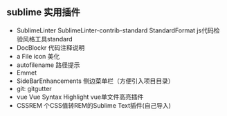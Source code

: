 ## sublime 实用插件
- SublimeLinter SublimeLinter-contrib-standard StandardFormat  js代码检验风格工具standard
- DocBlockr 代码注释说明
- a File icon 美化
- autofilename 路径提示
- Emmet
- SideBarEnhancements 侧边菜单栏（方便引入项目目录）
- git: gitgutter
- vue  Vue Syntax Highlight vue单文件高亮插件
- CSSREM  个CSS值转REM的Sublime Text插件(自己导入)
